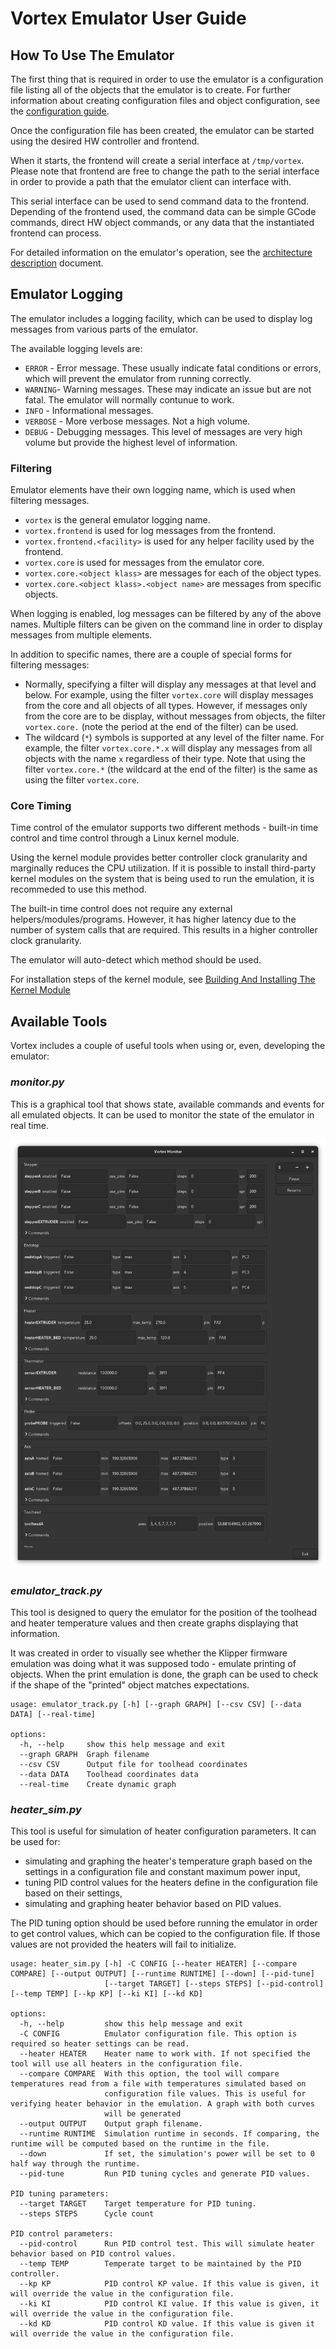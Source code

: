# Vortex Emulator User Guide
## How To Use The Emulator
The first thing that is required in order to use the emulator is a configuration
file listing all of the objects that the emulator is to create. For further
information about creating configuration files and object configuration, see the
[configuration guide](/docs/Configuration.md).

Once the configuration file has been created, the emulator can be started using
the desired HW controller and frontend.

When it starts, the frontend will create a serial interface at `/tmp/vortex`.
Please note that frontend are free to change the path to the serial interface in
order to provide a path that the emulator client can interface with.

This serial interface can be used to send command data to the frontend. Depending
of the frontend used, the command data can be simple GCode commands, direct HW
object commands, or any data that the instantiated frontend can process.

For detailed information on the emulator's operation, see the 
[architecture description](/docs/Architecture.md) document.

## Emulator Logging
The emulator includes a logging facility, which can be used to display log messages
from various parts of the emulator.

The available logging levels are:
  * `ERROR` - Error message. These usually indicate fatal conditions or errors, which will
  prevent the emulator from running correctly.
  * `WARNING`- Warning messages. These may indicate an issue but are not fatal. The
  emulator will normally contunue to work.
  * `INFO` - Informational messages.
  * `VERBOSE` - More verbose messages. Not a high volume.
  * `DEBUG` - Debugging messages. This level of messages are very high volume but provide
  the highest level of information.

### Filtering
Emulator elements have their own logging name, which is used when filtering messages.
  * `vortex` is the general emulator logging name.
  * `vortex.frontend` is used for log messages from the frontend.
  * `vortex.frontend.<facility>` is used for any helper facility used by the frontend.
  * `vortex.core` is used for messages from the emulator core.
  * `vortex.core.<object klass>` are messages for each of the object types.
  * `vortex.core.<object klass>.<object name>` are messages from specific objects.

When logging is enabled, log messages can be filtered by any of the above names.
Multiple filters can be given on the command line in order to display messages from
multiple elements.

In addition to specific names, there are a couple of special forms for filtering
messages:

   * Normally, specifying a filter will display any messages at that level and below.
   For example, using the filter `vortex.core` will display messages from the core and
   all objects of all types. However, if messages only from the core are to be display,
   without messages from objects, the filter `vortex.core.` (note the period at the
   end of the filter) can be used.
   * The wildcard (`*`) symbols is supported at any level of the filter name. For
   example, the filter `vortex.core.*.x` will display any messages from all objects
   with the name `x` regardless of their type. Note that using the filter
   `vortex.core.*` (the wildcard at the end of the filter) is the same as using the
   filter `vortex.core`.

### Core Timing
Time control of the emulator supports two different methods - built-in time control
and time control through a Linux kernel module.

Using the kernel module provides better controller clock granularity and marginally
reduces the CPU utilization. If it is possible to install third-party kernel modules
on the system that is being used to run the emulation, it is recommeded to use this
method.

The built-in time control does not require any external helpers/modules/programs.
However, it has higher latency due to the number of system calls that are required.
This results in a higher controller clock granularity.

The emulator will auto-detect which method should be used.

For installation steps of the kernel module, see 
[Building And Installing The Kernel Module](/docs/Installationmd#building-and-installing-the-kernel-module)

## Available Tools
Vortex includes a couple of useful tools when using or, even, developing the
emulator:

### *monitor.py*

This is a graphical tool that shows state, available commands and events for
all emulated objects. It can be used to monitor the state of the emulator in
real time.

![monitor](/docs/images/monitor.png)

### *emulator_track.py*
This tool is designed to query the emulator for the position of the toolhead
and heater temperature values and then create graphs displaying that information.

It was created in order to visually see whether the Klipper firmware emulation
was doing what it was supposed todo - emulate printing of objects. When the
print emulation is done, the graph can be used to check if the shape of the
"printed" object matches expectations.

```
usage: emulator_track.py [-h] [--graph GRAPH] [--csv CSV] [--data DATA] [--real-time]

options:
  -h, --help     show this help message and exit
  --graph GRAPH  Graph filename
  --csv CSV      Output file for toolhead coordinates
  --data DATA    Toolhead coordinates data
  --real-time    Create dynamic graph
```

### *heater_sim.py*
This tool is useful for simulation of heater configuration parameters. It can be
used for:

* simulating and graphing the heater's temperature graph based on the settings in a
configuration file and constant maximum power input,
* tuning PID control values for the heaters define in the configuration file
based on their settings,
* simulating and graphing heater behavior based on PID values.

The PID tuning option should be used before running the emulator in order to get
control values, which can be copied to the configuration file. If those values are
not provided the heaters will fail to initialize.

```
usage: heater_sim.py [-h] -C CONFIG [--heater HEATER] [--compare COMPARE] [--output OUTPUT] [--runtime RUNTIME] [--down] [--pid-tune]
                     [--target TARGET] [--steps STEPS] [--pid-control] [--temp TEMP] [--kp KP] [--ki KI] [--kd KD]

options:
  -h, --help         show this help message and exit
  -C CONFIG          Emulator configuration file. This option is required so heater settings can be read.
  --heater HEATER    Heater name to work with. If not specified the tool will use all heaters in the configuration file.
  --compare COMPARE  With this option, the tool will compare temperatures read from a file with temperatures simulated based on
                     configuration file values. This is useful for verifying heater behavior in the emulation. A graph with both curves
                     will be generated
  --output OUTPUT    Output graph filename.
  --runtime RUNTIME  Simulation runtime in seconds. If comparing, the runtime will be computed based on the runtime in the file.
  --down             If set, the simulation's power will be set to 0 half way through the runtime.
  --pid-tune         Run PID tuning cycles and generate PID values.

PID tuning parameters:
  --target TARGET    Target temperature for PID tuning.
  --steps STEPS      Cycle count

PID control parameters:
  --pid-control      Run PID control test. This will simulate heater behavior based on PID control values.
  --temp TEMP        Temperate target to be maintained by the PID controller.
  --kp KP            PID control KP value. If this value is given, it will override the value in the configuration file.
  --ki KI            PID control KI value. If this value is given, it will override the value in the configuration file.
  --kd KD            PID control KD value. If this value is given it will override the value in the configuration file.
```